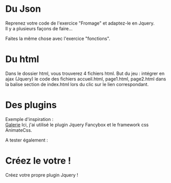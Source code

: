 # Du Json

<p>
    Reprenez votre code de l'exercice "Fromage" et adaptez-le en Jquery.<br>
    Il y a plusieurs façons de faire...
</p>
<p>Faites la même chose avec l'exercice "fonctions".</p>

# Du html

<p>
    Dans le dossier html, vous trouverez 4 fichiers html.
    But du jeu : intégrer en ajax (Jquery) le code des fichiers accueil.html, page1.html, page2.html dans la balise section de index.html lors du clic sur le lien correspondant.
</p>

# Des plugins

<p>
    Exemple d'inspiration :<br>
    <a href='https://drive.google.com/file/d/1oiSgUPFiv7AteShuRG8JMcDb25dzLlIV/view'>Galerie</a>
    Ici, j'ai utilisé le plugin Jquery Fancybox et le framework css AnimateCss.
</p>

<p>
    A tester également : <a href='https://datatables.net/'></a>
</p>

# Créez le votre !

<p>
    Créez votre propre plugin Jquery !
</p>
